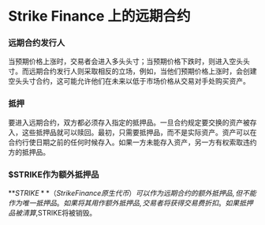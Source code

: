 # Strike Finance 上的远期合约

### 远期合约发行人

当预期价格上涨时，交易者会进入多头头寸；当预期价格下跌时，则进入空头头寸。而远期合约发行人则采取相反的立场，例如，当他们预期价格上涨时，会创建空头头寸合约，这可能允许他们在未来以低于市场价格从交易对手处购买资产。

### 抵押

要进入远期合约，双方都必须存入指定的抵押品。一旦合约规定要交换的资产被存入，这些抵押品就可以赎回。最初，只需要抵押品，而不是实际资产。资产可以在合约行使日期之前的任何时候存入。如果一方未能存入资产，另一方有权索取违约方的抵押品。

### $STRIKE作为额外抵押品

**$STRIKE**（Strike Finance原生代币）可以作为远期合约的额外抵押品,但不能作为唯一抵押品。如果将其用作额外抵押品,交易者将获得交易费折扣。如果抵押品被清算,$STRIKE将被销毁。

